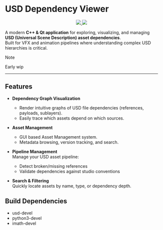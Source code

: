 # USD Dependency Viewer

<p align="center">
  <a href="https://skillicons.dev">
    <img src="https://img.shields.io/badge/C++-00599C?style=for-the-badge&logo=cplusplus&logoColor=white" />
    <img src="https://img.shields.io/badge/Qt-41CD52?style=for-the-badge&logo=qt&logoColor=white" />
  </a>
</p>

A modern **C++ & Qt application** for exploring, visualizing, and managing **USD (Universal Scene Description) asset dependencies**.  
Built for VFX and animation pipelines where understanding complex USD hierarchies is critical.
> [!NOTE]
> Early wip

---

## Features

- **Dependency Graph Visualization**

  - Render intuitive graphs of USD file dependencies (references, payloads, sublayers).
  - Easily trace which assets depend on which sources.

- **Asset Management**

  - GUI based Asset Management system.
  - Metadata browsing, version tracking, and search.

- **Pipeline Management**  
  Manage your USD asset pipeline:

  - Detect broken/missing references
  - Validate dependencies against studio conventions

- **Search & Filtering**  
  Quickly locate assets by name, type, or dependency depth.

## Build Dependencies
- usd-devel
- python3-devel
- imath-devel
